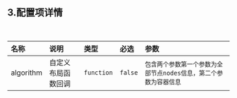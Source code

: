 ## 3.配置项详情

</br>

| 名称   | 说明 |  类型 | 必选 |    参数 | 
| :----- |  :----- |  :----- |  :-----  |  :-----  |  
| algorithm |  自定义布局函数回调   | `function` | `false` | `包含两个参数第一个参数为全部节点nodes信息，第二个参数为容器信息` |











